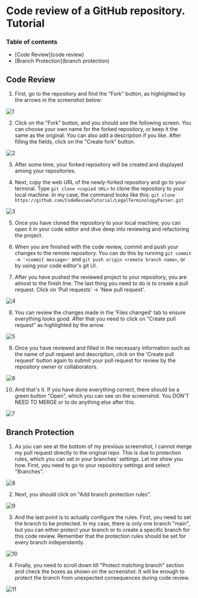 # Code review of a GitHub repository. Tutorial

### Table of contents

* [Code Review](code review)
* [Branch Protection](branch protection)

## Code Review

1. First, go to the repository and find the "Fork" button, as highlighted by the arrows in the screenshot below:

![1](img/1.PNG)

2. Click on the "Fork" button, and you should see the following screen. You can choose your own name for the forked
   repository, or keep it the same as the original. You can also add a description if you like. After filling the
   fields, click on the "Create fork" button.

![2](img/2.PNG)

3. After some time, your forked repository will be created and displayed among your repositories.


4. Next, copy the web URL of the newly-forked repository and go to your terminal. Type `git clone <copied URL>` to
   clone the repository to your local machine. In my case, the command looks like this:
   `git clone https://github.com/CodeReviewTutorial/LegalTerminologyParser.git`

![3](img/3.PNG)

5. Once you have cloned the repository to your local machine, you can open it in your code editor and dive deep into
   reviewing and refactoring the project.

6. When you are finished with the code review, commit and push your changes to the remote repository. You can do this
   by running `git commit -m '<commit message>'` and `git push origin <remote branch name>`, or by using your code
   editor's git UI.

7. After you have pushed the reviewed project to your repository, you are almost to the finish line. The last thing you
   need to do is to create a pull request. Click on 'Pull requests' -> 'New pull request'.

![4](img/4.PNG)

8. You can review the changes made in the 'Files changed' tab to ensure everything looks good. After that you need to
   click on "Create pull request" as highlighted by the arrow.

![5](img/5.PNG)

9. Once you have reviewed and filled in the necessary information such as the name of pull request and description,
   click on the 'Create pull request' button again to submit your pull request for review by the repository owner or
   collaborators.

![6](img/6.PNG)

10. And that's it. If you have done everything correct, there should be a green button "Open", which you can see on the
    screenshot. You DON'T NEED TO MERGE or to do anything else after this.

![7](img/7.PNG)

## Branch Protection

1. As you can see at the bottom of my previous screenshot, I cannot merge my pull request directly to the original
   repo. This is due to protection rules, which you can set in your branches' settings. Let me show you how. First, you
   need to go to your repository settings and select "Branches".

![8](img/8.png)

2. Next, you should click on "Add branch protection rules".

![9](img/9.PNG)

3. And the last point is to actually configure the rules. First, you need to set the branch to be protected. In my case,
   there is only one branch "main", but you can either protect your branch or to create a specific branch for this
   code review. Remember that the protection rules should be set for every branch independently.

![10](img/10.png)

4. Finally, you need to scroll down till "Protect matching branch" section and check the boxes as shown on the
   screenshot. It will be enough to protect the branch from unexpected consequences during code review.

![11](img/11.png)